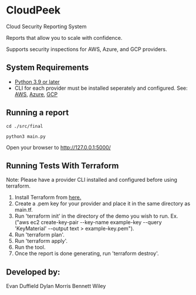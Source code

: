 # CloudPeek
Cloud Security Reporting System

Reports that allow you to scale with confidence.

Supports security inspections for AWS, Azure, and GCP providers.

## System Requirements
- [Python 3.9 or later](https://www.python.org/downloads/)
- CLI for each provider must be installed seperately and configured. See: [AWS](https://aws.amazon.com/cli/), [Azure](https://learn.microsoft.com/en-us/cli/azure/), [GCP](https://cloud.google.com/sdk/gcloud)

## Running a report
```
cd ./src/final

python3 main.py
```
Open your browser to http://127.0.0.1:5000/

## Running Tests With Terraform

Note: Please have a provider CLI installed and configured before using terraform.

1. Install Terraform from [here.](https://developer.hashicorp.com/terraform/install)
2. Create a .pem key for your provider and place it in the same directory as main.tf.
3. Run 'terraform init' in the directory of the demo you wish to run. Ex. ("aws ec2 create-key-pair --key-name example-key --query 'KeyMaterial' --output text > example-key.pem").
4. Run 'terraform plan'.
5. Run 'terraform apply'.
6. Run the tool.
7. Once the report is done generating, run 'terraform destroy'.


## Developed by:
Evan Duffield
Dylan Morris
Bennett Wiley
